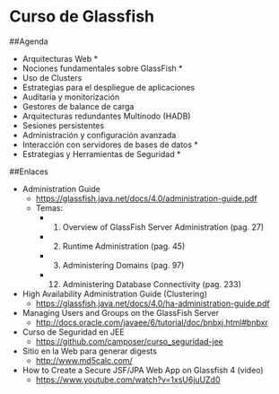 Curso de Glassfish
==================

##Agenda

- Arquitecturas Web *
- Nociones fundamentales sobre GlassFish *
- Uso de Clusters
- Estrategias para el despliegue de aplicaciones
- Auditaría y monitorización
- Gestores de balance de carga
- Arquitecturas redundantes Multinodo (HADB)
- Sesiones persistentes
- Administración y configuración avanzada
- Interacción con servidores de bases de datos *
- Estrategias y Herramientas de Seguridad *

##Enlaces

- Administration Guide
	- https://glassfish.java.net/docs/4.0/administration-guide.pdf
	- Temas:
		- 1. Overview of GlassFish Server Administration (pag. 27)
		- 2. Runtime Administration (pag. 45)
		- 3. Administering Domains (pag. 97)
		- 12. Administering Database Connectivity (pag. 233)
- High Availability Administration Guide (Clustering)
	- https://glassfish.java.net/docs/4.0/ha-administration-guide.pdf
- Managing Users and Groups on the GlassFish Server
	- http://docs.oracle.com/javaee/6/tutorial/doc/bnbxj.html#bnbxr
- Curso de Seguridad en JEE
	- https://github.com/camposer/curso_seguridad-jee
- Sitio en la Web para generar digests
	- http://www.md5calc.com/
- How to Create a Secure JSF/JPA Web App on Glassfish 4 (video)
	- https://www.youtube.com/watch?v=1xsU6juUZd0
